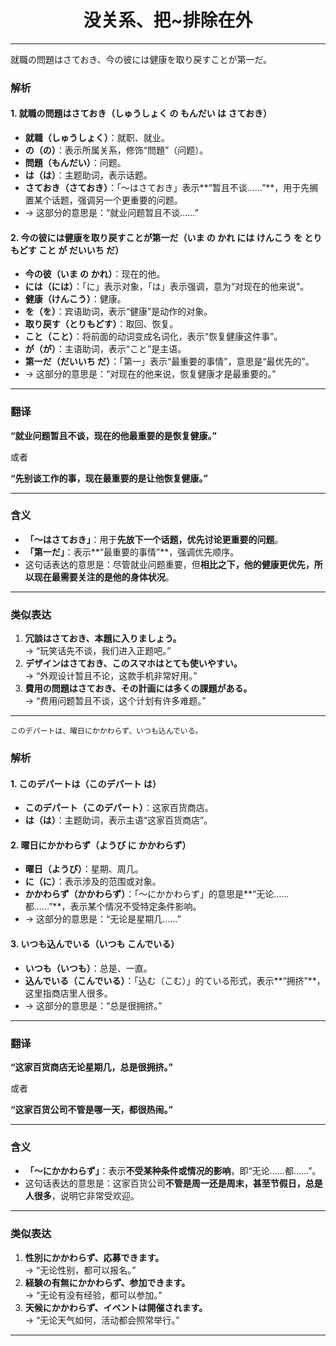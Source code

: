 # <center>没关系、把~排除在外</center>


---
就職の問題はさておき、今の彼には健康を取り戻すことが第一だ。

### **解析**

#### **1. 就職の問題はさておき（しゅうしょく の もんだい は さておき）**
- **就職（しゅうしょく）**：就职、就业。
- **の（の）**：表示所属关系，修饰“問題”（问题）。
- **問題（もんだい）**：问题。
- **は（は）**：主题助词，表示话题。
- **さておき（さておき）**：「～はさておき」表示**“暂且不谈……”**，用于先搁置某个话题，强调另一个更重要的问题。
- → 这部分的意思是：“就业问题暂且不谈……”

#### **2. 今の彼には健康を取り戻すことが第一だ（いま の かれ には けんこう を とりもどす こと が だいいち だ）**
- **今の彼（いま の かれ）**：现在的他。
- **には（には）**：「に」表示对象，「は」表示强调，意为“对现在的他来说”。
- **健康（けんこう）**：健康。
- **を（を）**：宾语助词，表示“健康”是动作的对象。
- **取り戻す（とりもどす）**：取回、恢复。
- **こと（こと）**：将前面的动词变成名词化，表示“恢复健康这件事”。
- **が（が）**：主语助词，表示“こと”是主语。
- **第一だ（だいいち だ）**：「第一」表示“最重要的事情”，意思是“最优先的”。
- → 这部分的意思是：“对现在的他来说，恢复健康才是最重要的。”

---

### **翻译**
**“就业问题暂且不谈，现在的他最重要的是恢复健康。”**

或者

**“先别谈工作的事，现在最重要的是让他恢复健康。”**

---

### **含义**
- **「～はさておき」**：用于**先放下一个话题，优先讨论更重要的问题**。
- **「第一だ」**：表示**“最重要的事情”**，强调优先顺序。
- 这句话表达的意思是：尽管就业问题重要，但**相比之下，他的健康更优先，所以现在最需要关注的是他的身体状况**。

---

### **类似表达**
1. **冗談はさておき、本題に入りましょう。**  
   → “玩笑话先不谈，我们进入正题吧。”
2. **デザインはさておき、このスマホはとても使いやすい。**  
   → “外观设计暂且不论，这款手机非常好用。”
3. **費用の問題はさておき、その計画には多くの課題がある。**  
   → “费用问题暂且不谈，这个计划有许多难题。”  

---

`このデパートは、曜日にかかわらず、いつも込んでいる。`

### **解析**

#### **1. このデパートは（このデパート は）**
- **このデパート（このデパート）**：这家百货商店。
- **は（は）**：主题助词，表示主语“这家百货商店”。

#### **2. 曜日にかかわらず（ようび に かかわらず）**
- **曜日（ようび）**：星期、周几。
- **に（に）**：表示涉及的范围或对象。
- **かかわらず（かかわらず）**：「～にかかわらず」的意思是**“无论……都……”**，表示某个情况不受特定条件影响。
- → 这部分的意思是：“无论是星期几……”

#### **3. いつも込んでいる（いつも こんでいる）**
- **いつも（いつも）**：总是、一直。
- **込んでいる（こんでいる）**：「込む（こむ）」的ている形式，表示**“拥挤”**，这里指商店里人很多。
- → 这部分的意思是：“总是很拥挤。”

---

### **翻译**
**“这家百货商店无论星期几，总是很拥挤。”**

或者

**“这家百货公司不管是哪一天，都很热闹。”**

---

### **含义**
- **「～にかかわらず」**：表示**不受某种条件或情况的影响**，即“无论……都……”。
- 这句话表达的意思是：这家百货公司**不管是周一还是周末，甚至节假日，总是人很多**，说明它非常受欢迎。

---

### **类似表达**
1. **性別にかかわらず、応募できます。**  
   → “无论性别，都可以报名。”
2. **経験の有無にかかわらず、参加できます。**  
   → “无论有没有经验，都可以参加。”
3. **天候にかかわらず、イベントは開催されます。**  
   → “无论天气如何，活动都会照常举行。”  


---

